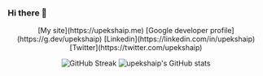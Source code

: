 ### Hi there 👋
<div align="center">
[My site](https://upekshaip.me)
[Google developer profile](https://g.dev/upekshaip)
[Linkedin](https://linkedin.com/in/upekshaip)
[Twitter](https://twitter.com/upekshaip)
</div>
<div align="center">
  
![GitHub Streak](http://github-readme-streak-stats.herokuapp.com?user=upekshaip&theme=chartreuse-dark&hide_border=true&date_format=M%20j%5B%2C%20Y%5D) ![upekshaip's GitHub stats](https://github-readme-stats.vercel.app/api?username=upekshaip&theme=chartreuse-dark&hide_border=true&show_icons=true)

 </div>

